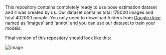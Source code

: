 This repository contains completely ready to use pose estimation dataset and it was created by us.
Our dataset contains total 178000 images and total 402000 people.
You only need to download folders from [Google drive](https://drive.google.com/drive/folders/1q-hNf6oBAvFPUspyxv_eVG-dOO5AV0of?usp=sharing) named as 'images' and 'annot' and you can use our dataset to train your models.

Final version of this repository should look like this:

![image](https://user-images.githubusercontent.com/63475020/163532936-43284a44-263c-4553-a2ff-0823b8fbd7a6.png)
